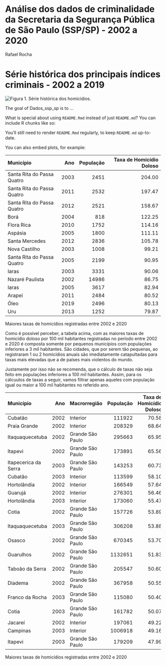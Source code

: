 Análise dos dados de criminalidade da Secretaria da Segurança Pública de
São Paulo (SSP/SP) - 2002 a 2020
================
Rafael Rocha

<!-- README.md is generated from README.Rmd. Please edit that file -->

# Série histórica dos principais índices criminais - 2002 a 2019

![Figura 1. Série histórica dos
homicídios.](README_files/figure-gfm/unnamed-chunk-2-1.png)

The goal of Dados\_ssp\_sp is to …

What is special about using `README.Rmd` instead of just `README.md`?
You can include R chunks like so:

You’ll still need to render `README.Rmd` regularly, to keep `README.md`
up-to-date.

You can also embed plots, for example:

| Município                  |  Ano | População | Taxa de Homicídio Doloso |
| :------------------------- | ---: | --------: | -----------------------: |
| Santa Rita do Passa Quatro | 2003 |      2451 |                   204.00 |
| Santa Rita do Passa Quatro | 2011 |      2532 |                   197.47 |
| Santa Rita do Passa Quatro | 2012 |      2521 |                   158.67 |
| Borá                       | 2004 |       818 |                   122.25 |
| Flora Rica                 | 2010 |      1752 |                   114.16 |
| Aspásia                    | 2005 |      1800 |                   111.11 |
| Santa Mercedes             | 2012 |      2836 |                   105.78 |
| Nova Castilho              | 2003 |      1008 |                    99.21 |
| Santa Rita do Passa Quatro | 2005 |      2199 |                    90.95 |
| Iaras                      | 2003 |      3331 |                    90.06 |
| Nazaré Paulista            | 2002 |     14986 |                    86.75 |
| Iaras                      | 2005 |      3617 |                    82.94 |
| Arapeí                     | 2011 |      2484 |                    80.52 |
| Óleo                       | 2019 |      2496 |                    80.13 |
| Uru                        | 2013 |      1252 |                    79.87 |

Maiores taxas de homicídios registradas entre 2002 e 2020

Como é possível perceber, a tabela acima, com as maiores taxas de
homicídio doloso por 100 mil habitantes registradas no período entre
2002 e 2020 é composta somente por pequenos municípios com populações
inferiores a 3 mil habitantes. São cidades, que por serem tão pequenas,
ao registraram 1 ou 2 homicídios anuais são imediatamente catapultadas
para taxas mais elevadas que a de países mais violentos do mundo.

Justamente por isso não se recomenda, que o cálculo de taxas não seja
feito em populações inferiores a 100 mil habitantes. Assim, para os
cálcuulos de taxas a seguir, vamos filtrar apenas aqueles com população
igual ou maior a 100 mil habitantes no referido ano.

| Município            |  Ano | Macrorregião     | População | Taxa de Homicídio Doloso |
| :------------------- | ---: | :--------------- | --------: | -----------------------: |
| Cubatão              | 2002 | Interior         |    111922 |                    70.58 |
| Praia Grande         | 2002 | Interior         |    208329 |                    68.64 |
| Itaquaquecetuba      | 2002 | Grande São Paulo |    295663 |                    65.95 |
| Itapevi              | 2002 | Grande São Paulo |    173891 |                    65.56 |
| Itapecerica da Serra | 2003 | Grande São Paulo |    143253 |                    60.73 |
| Cubatão              | 2003 | Interior         |    113599 |                    58.10 |
| Hortolândia          | 2002 | Interior         |    166549 |                    57.64 |
| Guarujá              | 2002 | Interior         |    276301 |                    56.46 |
| Hortolândia          | 2003 | Interior         |    173060 |                    55.47 |
| Cotia                | 2002 | Grande São Paulo |    157726 |                    53.89 |
| Itaquaquecetuba      | 2003 | Grande São Paulo |    306208 |                    53.88 |
| Osasco               | 2002 | Grande São Paulo |    670345 |                    53.70 |
| Guarulhos            | 2002 | Grande São Paulo |   1132651 |                    51.83 |
| Taboão da Serra      | 2002 | Grande São Paulo |    205547 |                    50.60 |
| Diadema              | 2002 | Grande São Paulo |    367958 |                    50.55 |
| Franco da Rocha      | 2003 | Grande São Paulo |    115080 |                    50.40 |
| Cotia                | 2003 | Grande São Paulo |    161782 |                    50.07 |
| Jacareí              | 2002 | Interior         |    197061 |                    49.22 |
| Campinas             | 2003 | Interior         |   1006918 |                    49.16 |
| Itapevi              | 2003 | Grande São Paulo |    179209 |                    47.99 |

Maiores taxas de homicídios registradas entre 2002 e 2020
